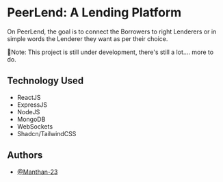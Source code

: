 # PeerLend: A Lending Platform

On PeerLend, the goal is to connect the Borrowers to right Lenderers or in simple words the Lenderer they want as per their choice.

🚨Note: This project is still under development, there's still a lot.... more to do.


## Technology Used

- ReactJS
- ExpressJS
- NodeJS
- MongoDB
- WebSockets
- Shadcn/TailwindCSS


## Authors

- [@Manthan-23](https://github.com/Manthan-23)

